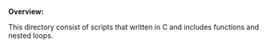 **Overview:**

This directory consist of scripts that written in C and includes functions and nested loops.
